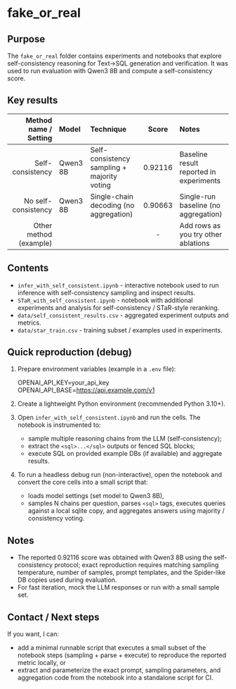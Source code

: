 fake_or_real
============

Purpose
-------
The `fake_or_real` folder contains experiments and notebooks that explore self-consistency reasoning for Text->SQL generation and verification. It was used to run evaluation with Qwen3 8B and compute a self-consistency score.

Key results
-----------
| Method name / Setting | Model     | Technique                       | Score   | Notes |
|-----------------------:|:----------|:--------------------------------|:-------:|:------|
| Self-consistency       | Qwen3 8B  | Self-consistency sampling + majority voting | 0.92116 | Baseline result reported in experiments |
| No self-consistency    | Qwen3 8B  | Single-chain decoding (no aggregation)     | 0.90663 | Single-run baseline (no aggregation) |
| Other method (example) | <model>   | <technique>                  | -       | Add rows as you try other ablations |

Contents
--------
- `infer_with_self_consistent.ipynb` - interactive notebook used to run inference with self-consistency sampling and inspect results.
- `STaR_with_self_consistent.ipynb` - notebook with additional experiments and analysis for self-consistency / STaR-style reranking.
- `data/self_consistent_results.csv` - aggregated experiment outputs and metrics.
- `data/star_train.csv` - training subset / examples used in experiments.

Quick reproduction (debug)
-------------------------
1. Prepare environment variables (example in a `.env` file):

    OPENAI_API_KEY=your_api_key
    OPENAI_API_BASE=https://api.example.com/v1

2. Create a lightweight Python environment (recommended Python 3.10+).

3. Open `infer_with_self_consistent.ipynb` and run the cells. The notebook is instrumented to:
   - sample multiple reasoning chains from the LLM (self-consistency);
   - extract the `<sql>...</sql>` outputs or fenced SQL blocks;
   - execute SQL on provided example DBs (if available) and aggregate results.

4. To run a headless debug run (non-interactive), open the notebook and convert the core cells into a small script that:
   - loads model settings (set model to Qwen3 8B),
   - samples N chains per question, parses `<sql>` tags, executes queries against a local sqlite copy, and aggregates answers using majority / consistency voting.

Notes
-----
- The reported 0.92116 score was obtained with Qwen3 8B using the self-consistency protocol; exact reproduction requires matching sampling temperature, number of samples, prompt templates, and the Spider-like DB copies used during evaluation.
- For fast iteration, mock the LLM responses or run with a small sample set.

Contact / Next steps
-------------------
If you want, I can:
- add a minimal runnable script that executes a small subset of the notebook steps (sampling + parse + execute) to reproduce the reported metric locally, or
- extract and parameterize the exact prompt, sampling parameters, and aggregation code from the notebook into a standalone script for CI.
